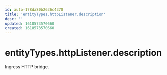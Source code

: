 ```yaml
---
id: auto-178da80b2636c4378
title: 'entityTypes.httpListener.description'
desc: ''
updated: 1618573570660
created: 1618573570660
---
```

# entityTypes.httpListener.description

Ingress HTTP bridge.